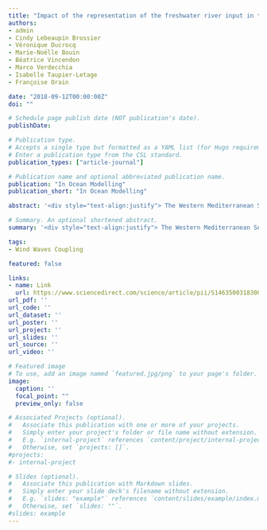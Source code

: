 ```yaml
---
title: "Impact of the representation of the freshwater river input in the Western Mediterranean Sea"
authors:
- admin
- Cindy Lebeaupin Brossier
- Véronique Ducrocq
- Marie-Noëlle Bouin
- Béatrice Vincendon
- Marco Verdecchia
- Isabelle Taupier-Letage
- Françoise Orain

date: "2018-09-12T00:00:00Z"
doi: ""

# Schedule page publish date (NOT publication's date).
publishDate: 

# Publication type.
# Accepts a single type but formatted as a YAML list (for Hugo requirements).
# Enter a publication type from the CSL standard.
publication_types: ["article-journal"]

# Publication name and optional abbreviated publication name.
publication: "In Ocean Modelling"
publication_short: "In Ocean Modelling"

abstract: '<div style="text-align:justify"> The Western Mediterranean Sea is often affected by heavy precipitation which frequently generates floods or even flash floods. These events generally produce brief but major freshwater inputs in the ocean. In order to evaluate the sensitivity to the representation of river freshwater input, three different runoff forcing dataset are used to drive the NEMO ocean model: a monthly climatology, an observational dataset with a daily or a hourly frequency. The sensitivity is investigated over the first Special Observation Period (SOP1) of the HyMeX program that took place in autumn 2012, in two configurations of NEMO: the first is WMED36 over the Western Mediterranean Sea at 1/36°-resolution and the second is a new configuration covering the North-Western Mediterranean Sea with a 1/72°-resolution named NWMED72. With NWMED72, the impact of the representation of the river freshwater flux, i.e. moving from a surface flux to a vertical distribution of the flux, is also evaluated. The results show that the ocean stratification is significantly modified locally in simulations where runoff observations are used compared to those using the climatology. The sea surface salinity is modified as well as the mixed layer which is thinner as bounded by a well marked halocline. The sea surface temperature is also impacted by the change in runoff frequency. Moreover, the current intensity in river plume during flood is increased. Vertical profiles of salinity and temperature and thus the mixed layer depth are changed when the runoff forcing is distributed over a depth. Those changes are limited and very local but the realism of the river runoff input is improved. </div>'

# Summary. An optional shortened abstract.
summary: '<div style="text-align:justify"> The Western Mediterranean Sea is often affected by heavy precipitation which frequently generates floods or even flash floods. These events generally produce brief but major freshwater inputs in the ocean. In order to evaluate the sensitivity to the representation of river freshwater input, three different runoff forcing dataset are used to drive the NEMO ocean model: a monthly climatology, an observational dataset with a daily or a hourly frequency. The sensitivity is investigated over the first Special Observation Period (SOP1) of the HyMeX program that took place in autumn 2012, in two configurations of NEMO: the first is WMED36 over the Western Mediterranean Sea at 1/36°-resolution and the second is a new configuration covering the North-Western Mediterranean Sea with a 1/72°-resolution named NWMED72. With NWMED72, the impact of the representation of the river freshwater flux, i.e. moving from a surface flux to a vertical distribution of the flux, is also evaluated. The results show that the ocean stratification is significantly modified locally in simulations where runoff observations are used compared to those using the climatology. The sea surface salinity is modified as well as the mixed layer which is thinner as bounded by a well marked halocline. The sea surface temperature is also impacted by the change in runoff frequency. Moreover, the current intensity in river plume during flood is increased. Vertical profiles of salinity and temperature and thus the mixed layer depth are changed when the runoff forcing is distributed over a depth. Those changes are limited and very local but the realism of the river runoff input is improved. </div>'

tags:
- Wind Waves Coupling

featured: false

links:
- name: Link
  url: https://www.sciencedirect.com/science/article/pii/S1463500318300957?via%3Dihub
url_pdf: ''
url_code: ''
url_dataset: ''
url_poster: ''
url_project: ''
url_slides: ''
url_source: ''
url_video: ''

# Featured image
# To use, add an image named `featured.jpg/png` to your page's folder. 
image:
  caption: ''
  focal_point: ""
  preview_only: false

# Associated Projects (optional).
#   Associate this publication with one or more of your projects.
#   Simply enter your project's folder or file name without extension.
#   E.g. `internal-project` references `content/project/internal-project/index.md`.
#   Otherwise, set `projects: []`.
#projects:
#- internal-project

# Slides (optional).
#   Associate this publication with Markdown slides.
#   Simply enter your slide deck's filename without extension.
#   E.g. `slides: "example"` references `content/slides/example/index.md`.
#   Otherwise, set `slides: ""`.
#slides: example
---
```



<!--
This work is driven by the results in my [previous paper](/publication/conference-paper/) on LLMs.
{{% callout note %}}
Create your slides in Markdown - click the *Slides* button to check out the example.
{{% /callout %}}
Add the publication's **full text** or **supplementary notes** here. You can use rich formatting such as including [code, math, and images](https://docs.hugoblox.com/content/writing-markdown-latex/).
-->